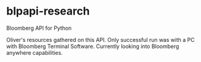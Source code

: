 # blpapi-research
Bloomberg API for Python 

Oliver's resources gathered on this API. Only successful run was with a PC with Bloomberg Terminal Software. Currently looking into Bloomberg anywhere capabilities.
